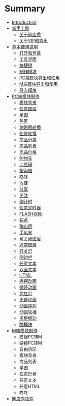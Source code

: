 # Summary

* [Introduction](README.md)
* [新手上路](chapter1.md)
  * [关于网店秀](chapter1/guan-yu-wang-dian-xiu.md)
  * [关于VIP和秀币](chapter1/guan-yu-vip-hui-yuan.md)
* [基本使用说明](ji-ben-shi-yong-fang-fa.md)
  * [打开和登录](chapter1/da-kai-he-deng-lu.md)
  * [工具界面](chapter1/gong-ju-jie-mian.md)
  * [快捷键](chapter1/kuai-jie-jian.md)
  * [制作模块](chapter1/zhi-zuo-mo-kuai.md)
  * [PC端模块导出和使用](chapter1/dao-chu-mo-kuai.md)
  * [M端模块导出和使用](chapter1/mduan-dao-chu-mo-kuai.md)
  * [导入模块](chapter1/dao-ru-mo-kuai.md)
* [PC端模块制作](wang-dian-xiu-zu-jian-shuo-ming.md)
  * [模块背景](wang-dian-xiu-zu-jian-shuo-ming/mo-kuai-bei-jing.md)
  * [任意图层](wang-dian-xiu-zu-jian-shuo-ming/ren-yi-tu-ceng.md)
  * [单图](wang-dian-xiu-zu-jian-shuo-ming/dan-tu.md)
  * [热区](wang-dian-xiu-zu-jian-shuo-ming/re-qu.md)
  * [缩略图轮播](wang-dian-xiu-zu-jian-shuo-ming/suo-lve-tu-lun-bo.md)
  * [任意轮播](wang-dian-xiu-zu-jian-shuo-ming/ren-yi-lun-bo.md)
  * [商品分类](wang-dian-xiu-zu-jian-shuo-ming/shang-pin-fen-lei.md)
  * [商品列表](wang-dian-xiu-zu-jian-shuo-ming/shang-pin-lie-biao.md)
  * [商品价格](wang-dian-xiu-zu-jian-shuo-ming/shang-pin-jia-ge.md)
  * [购物车](wang-dian-xiu-zu-jian-shuo-ming/gou-wu-che.md)
  * [二维码](wang-dian-xiu-zu-jian-shuo-ming/er-wei-ma.md)
  * [搜索框](wang-dian-xiu-zu-jian-shuo-ming/sou-suo-kuang.md)
  * [咚咚](wang-dian-xiu-zu-jian-shuo-ming/dong-dong.md)
  * [收藏](wang-dian-xiu-zu-jian-shuo-ming/shou-cang.md)
  * [分享](wang-dian-xiu-zu-jian-shuo-ming/fen-xiang.md)
  * [关注](wang-dian-xiu-zu-jian-shuo-ming/guan-zhu.md)
  * [倒计时](wang-dian-xiu-zu-jian-shuo-ming/dao-ji-shi.md)
  * [任意定时器](wang-dian-xiu-zu-jian-shuo-ming/ren-yi-ding-shi-qi.md)
  * [FLASH视频](wang-dian-xiu-zu-jian-shuo-ming/flashshi-pin.md)
  * [锚点](wang-dian-xiu-zu-jian-shuo-ming/mao-dian.md)
  * [弹出层](wang-dian-xiu-zu-jian-shuo-ming/dan-chu-ceng.md)
  * [手风琴](wang-dian-xiu-zu-jian-shuo-ming/shou-feng-qin.md)
  * [可关闭图层](wang-dian-xiu-zu-jian-shuo-ming/ke-guan-bi-tu-ceng.md)
  * [遮罩图层](wang-dian-xiu-zu-jian-shuo-ming/zhe-zhao-tu-ceng.md)
  * [开关灯](wang-dian-xiu-zu-jian-shuo-ming/kai-guan-deng.md)
  * [侧边栏](wang-dian-xiu-zu-jian-shuo-ming/ce-bian-lan.md)
  * [任意文本](wang-dian-xiu-zu-jian-shuo-ming/ren-yi-wen-ben.md)
  * [双面文本](wang-dian-xiu-zu-jian-shuo-ming/shuang-mian-wen-ben.md)
  * [HTML](wang-dian-xiu-zu-jian-shuo-ming/html.md)
  * [摇摆动画](wang-dian-xiu-zu-jian-shuo-ming/yao-bai-dong-hua.md)
  * [循环动画](wang-dian-xiu-zu-jian-shuo-ming/xun-huan-dong-hua.md)
  * [霓虹灯](wang-dian-xiu-zu-jian-shuo-ming/ni-hong-deng.md)
  * [无缝动画](wang-dian-xiu-zu-jian-shuo-ming/wu-feng-dong-hua.md)
  * [动画序列](wang-dian-xiu-zu-jian-shuo-ming/dong-hua-xu-lie.md)
  * [动画轮播](wang-dian-xiu-zu-jian-shuo-ming/dong-hua-lun-bo.md)
  * [多层缓动](wang-dian-xiu-zu-jian-shuo-ming/duo-ceng-huan-dong.md)
  * [酷模块](wang-dian-xiu-zu-jian-shuo-ming/ku-mo-kuai.md)
* [M端模块制作](mduan-zu-jian-shuo-ming.md)
  * 模板PC转M
  * 链接PC转M
  * 自由热区
  * 模块背景
  * 商品列表
  * 单图
  * 任意形状
  * 任意文本
  * 任意HTML
  * 咚咚
* [网店秀插件](wang-dian-xiu-cha-jian-he-an-zhuang.md)

